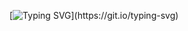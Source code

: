 [![Typing SVG](https://readme-typing-svg.demolab.com?font=Fira+Code&size=18&duration=2000&pause=1000&color=33F734&random=false&width=435&lines=Ol%C3%A1!+Seja+bem+vindo(a)+ao+meu+perfil!;Me+chamo+Arthur.;Muito+prazer!)](https://git.io/typing-svg)
<!--### Hi there 👋
[![Typing SVG](https://readme-typing-svg.demolab.com/?lines=Olá,++Seja+bem+vindo(a)+ao+meu+perfil!)](https://git.io/typing-svg)

**Dakorte/Dakorte** is a ✨ _special_ ✨ repository because its `README.md` (this file) appears on your GitHub profile.

Here are some ideas to get you started:

- 🔭 I’m currently working on ...
- 🌱 I’m currently learning ...
- 👯 I’m looking to collaborate on ...
- 🤔 I’m looking for help with ...
- 💬 Ask me about ...
- 📫 How to reach me: ...
- 😄 Pronouns: ...
- ⚡ Fun fact: ...
-->

